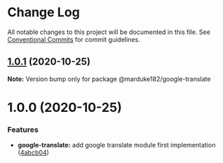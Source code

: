 # Change Log

All notable changes to this project will be documented in this file.
See [Conventional Commits](https://conventionalcommits.org) for commit guidelines.

## [1.0.1](https://github.com/marduke182/foundry/compare/@marduke182/google-translate@1.0.0...@marduke182/google-translate@1.0.1) (2020-10-25)

**Note:** Version bump only for package @marduke182/google-translate





# 1.0.0 (2020-10-25)


### Features

* **google-translate:** add google translate module first implementation ([4abcb04](https://github.com/marduke182/foundry/commit/4abcb045ded261674ab0936e0e59e959e01e3497))
